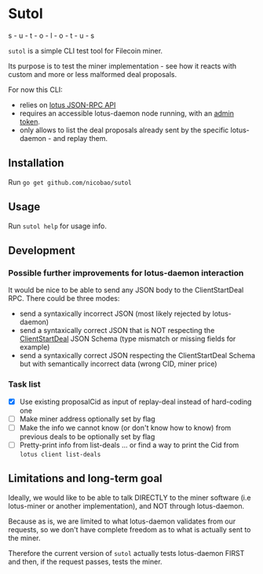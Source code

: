 # Sutol

s - u - t - o - l - o - t - u - s

`sutol` is a simple CLI test tool for Filecoin miner.

Its purpose is to test the miner implementation - see how it reacts with custom and more or less malformed deal proposals.

For now this CLI:
- relies on [lotus JSON-RPC API](https://lotus.filecoin.io/docs/apis/json-rpc/)
- requires an accessible lotus-daemon node running, with an [admin token](https://lotus.filecoin.io/docs/developers/api-access/#obtaining-tokens).
- only allows to list the deal proposals already sent by the specific lotus-daemon - and replay them.

## Installation

Run `go get github.com/nicobao/sutol`

## Usage

Run `sutol help` for usage info.

## Development

### Possible further improvements for lotus-daemon interaction

It would be nice to be able to send any JSON body to the ClientStartDeal RPC. There could be three modes:
- send a syntaxically incorrect JSON (most likely rejected by lotus-daemon)
- send a syntaxically correct JSON that is NOT respecting the [ClientStartDeal](https://lotus.filecoin.io/docs/apis/json-rpc/#clientstartdeal) JSON Schema (type mismatch or missing fields for example)
- send a syntaxically correct JSON respecting the ClientStartDeal Schema but with semantically incorrect data (wrong CID, miner price) 


### Task list

- [x] Use existing proposalCid as input of replay-deal instead of hard-coding one
- [ ] Make miner address optionally set by flag
- [ ] Make the info we cannot know (or don't know how to know) from previous deals to be optionally set by flag
- [ ] Pretty-print info from list-deals ... or find a way to print the Cid from `lotus client list-deals`

## Limitations and long-term goal

Ideally, we would like to be able to talk DIRECTLY to the miner software (i.e lotus-miner or another implementation), and NOT through lotus-daemon.

Because as is, we are limited to what lotus-daemon validates from our requests, so we don't have complete freedom as to what is actually sent to the miner.

Therefore the current version of `sutol` actually tests lotus-daemon FIRST and then, if the request passes, tests the miner.

